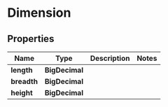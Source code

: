 

# Dimension


## Properties

| Name | Type | Description | Notes |
|------------ | ------------- | ------------- | -------------|
|**length** | **BigDecimal** |  |  |
|**breadth** | **BigDecimal** |  |  |
|**height** | **BigDecimal** |  |  |



